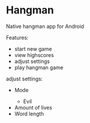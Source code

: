 # Hangman
Native hangman app for Android

<p>Features:</p>

<ul>
  <li>start new game</li>
  <li>view highscores</li>
  <li>adjust settings</li>
  <li>play hangman game</li>
</ul>

<p>adjust settings:</p>

<ul>
  <li>Mode</li>
  <ul>
  <li>Evil</li>
  </ul>
  <li>Amount of lives</li>
  <li>Word length</li>
</ul>
